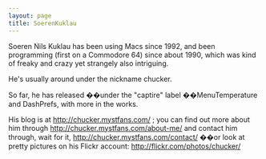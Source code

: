 ```yaml
---
layout: page
title: SoerenKuklau
---
```




Soeren Nils Kuklau has been using Macs since 1992, and been programming (first on a Commodore 64) since about 1990, which was kind of freaky and crazy yet strangely also intriguing.

He's usually around under the nickname chucker.

So far, he has released ��under the "captire" label ��MenuTemperature and DashPrefs, with more in the works.

His blog is at http://chucker.mystfans.com/ ; you can find out more about him through http://chucker.mystfans.com/about-me/ and contact him through, wait for it, http://chucker.mystfans.com/contact/ ��or look at pretty pictures on his Flickr account: http://flickr.com/photos/chucker/


